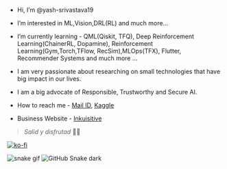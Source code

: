 * Hi, I’m @yash-srivastava19
* I’m interested in ML,Vision,DRL(RL) and much more... 
* I’m currently learning - QML(Qiskit, TFQ), Deep Reinforcement Learning(ChainerRL, Dopamine), Reinforcement Learning(Gym,Torch,TFlow, RecSim),MLOps(TFX), Flutter, Recommender Systems and much more ...
* I am very passionate about researching on small technologies that have big impact in our lives.
* I am a big advocate of Responsible, Trustworthy and Secure AI.
* How to reach me - [Mail ID](mailto:ysrivastava126@gmail.com?&cc=ysrivastava82@gmail.com&subject=Hi%20Yash%20from%20GitHub&body=Hi%20Yash%20I%20am%20%E2%80%A6%20and%20thanks%20for%20prefilling%20this%20email), [Kaggle](https://www.kaggle.com/yashsrivastava51213)

* Business Website - [Inkuisitive](https://www.inkuisitive.xyz/)
> *Salid y disfrutad* 🔴🔵

[![ko-fi](https://ko-fi.com/img/githubbutton_sm.svg)](https://ko-fi.com/P5P3B54O4)


![snake gif](https://github.com/yash-srivastava19/yash-srivastava19/blob/output/github-contribution-grid-snake.gif)
![GitHub Snake dark](github-snake-dark.svg#gh-dark-mode-only)
